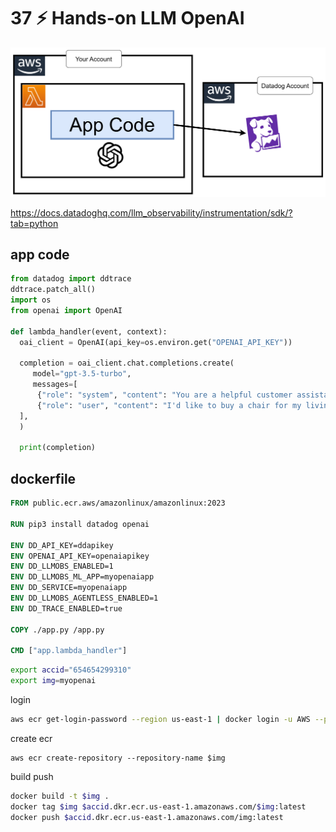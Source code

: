 # 37 ⚡ Hands-on LLM OpenAI

![](../imgs/659472717ad1441d95fd1a624b51f219.png)

https://docs.datadoghq.com/llm_observability/instrumentation/sdk/?tab=python

## app code

```python
from datadog import ddtrace
ddtrace.patch_all()
import os
from openai import OpenAI

def lambda_handler(event, context):
  oai_client = OpenAI(api_key=os.environ.get("OPENAI_API_KEY"))
  
  completion = oai_client.chat.completions.create(
     model="gpt-3.5-turbo",
     messages=[
      {"role": "system", "content": "You are a helpful customer assistant for a furniture store."},
      {"role": "user", "content": "I'd like to buy a chair for my living room."},
  ],
  )
  
  print(completion)
```

## dockerfile

```dockerfile
FROM public.ecr.aws/amazonlinux/amazonlinux:2023

RUN pip3 install datadog openai

ENV DD_API_KEY=ddapikey
ENV OPENAI_API_KEY=openaiapikey
ENV DD_LLMOBS_ENABLED=1
ENV DD_LLMOBS_ML_APP=myopenaiapp
ENV DD_SERVICE=myopenaiapp
ENV DD_LLMOBS_AGENTLESS_ENABLED=1
ENV DD_TRACE_ENABLED=true

COPY ./app.py /app.py

CMD ["app.lambda_handler"]
```


```bash
export accid="654654299310"
export img=myopenai
```

login
```bash
aws ecr get-login-password --region us-east-1 | docker login -u AWS --password-stdin $accid.dkr.ecr.us-east-1.amazonaws.com
```

create ecr
```
aws ecr create-repository --repository-name $img
```

build push
```bash
docker build -t $img .
docker tag $img $accid.dkr.ecr.us-east-1.amazonaws.com/$img:latest
docker push $accid.dkr.ecr.us-east-1.amazonaws.com/img:latest
```

